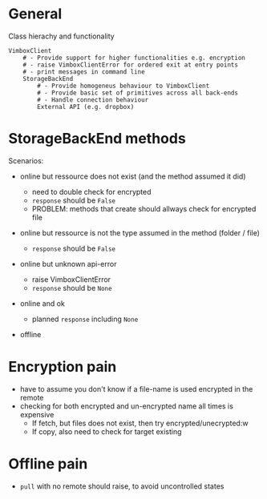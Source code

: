# General

Class hierachy and functionality

    VimboxClient
        # - Provide support for higher functionalities e.g. encryption
        # - raise VimboxClientError for ordered exit at entry points
        # - print messages in command line
        StorageBackEnd
            # - Provide homogeneus behaviour to VimboxClient
            # - Provide basic set of primitives across all back-ends
            # - Handle connection behaviour
            External API (e.g. dropbox)


# StorageBackEnd methods

Scenarios:

- online but ressource does not exist (and the method assumed it did)
    - need to double check for encrypted
    - `response` should be `False` 
    - PROBLEM: methods that create should allways check for encrypted file
- online but ressource is not the type assumed in the method (folder / file)
    - `response` should be `False` 
- online but unknown api-error
    - raise VimboxClientError
    - `response` should be `None` 
- online and ok    
    - planned `response` including `None` 

- offline


# Encryption pain

- have to assume you don't know if a file-name is used encrypted in the remote
- checking for both encrypted and un-encrypted name all times is expensive
    - If fetch, but files does not exist, then try encrypted/unecrypted:w
    - If copy, also need to check for target existing

# Offline pain

- `pull` with no remote should raise, to avoid uncontrolled states 

